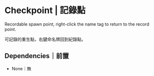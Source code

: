 # Checkpoint | 記錄點

Recordable spawn point, right-click the name tag to return to the record point.  

可記錄的重生點，右鍵命名牌回到紀錄點。

## Dependencies｜前置

- None｜無

